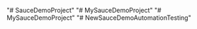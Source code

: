 "# SauceDemoProject" 
"# MySauceDemoProject" 
"# MySauceDemoProject" 
"# NewSauceDemoAutomationTesting" 

